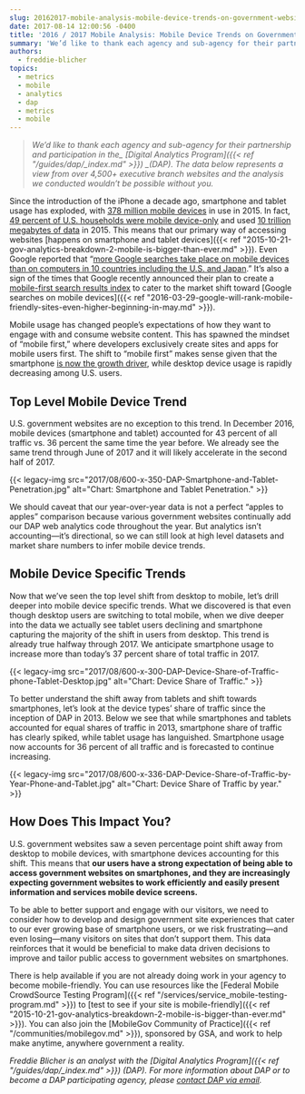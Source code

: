 ```yaml
---
slug: 20162017-mobile-analysis-mobile-device-trends-on-government-websites
date: 2017-08-14 12:00:56 -0400
title: '2016 / 2017 Mobile Analysis: Mobile Device Trends on Government Websites'
summary: 'We’d like to thank each agency and sub-agency for their partnership and participation in the Digital Analytics Program (DAP). The data below represents a view from over 4,500+ executive branch websites and the analysis we conducted wouldn’t be possible without you. Since the introduction of the iPhone a decade ago, smartphone and tablet usage has'
authors:
  - freddie-blicher
topics:
  - metrics
  - mobile
  - analytics
  - dap
  - metrics
  - mobile
---
```


>*We’d like to thank each agency and sub-agency for their partnership and participation in the_ [_Digital Analytics Program_]({{< ref "/guides/dap/_index.md" >}}) _(DAP). The data below represents a view from over 4,500+ executive branch websites and the analysis we conducted wouldn’t be possible without you.*

Since the introduction of the iPhone a decade ago, smartphone and tablet usage has exploded, with [378 million mobile devices](http://www.ctia.org/industry-data/ctia-annual-wireless-industry-survey) in use in 2015. In fact, [49 percent of U.S. households were mobile device-only](http://www.ctia.org/industry-data/wireless-quick-facts) and used [10 trillion megabytes of data](http://www.ctia.org/industry-data/ctia-annual-wireless-industry-survey) in 2015. This means that our primary way of accessing websites [happens on smartphone and tablet devices]({{< ref "2015-10-21-gov-analytics-breakdown-2-mobile-is-bigger-than-ever.md" >}}). Even Google reported that “[more Google searches take place on mobile devices than on computers in 10 countries including the U.S. and Japan](https://adwords.googleblog.com/2015/05/building-for-next-moment.html).” It’s also a sign of the times that Google recently announced their plan to create a [mobile-first search results index](http://searchengineland.com/google-divide-index-giving-mobile-users-better-fresher-content-261037) to cater to the market shift toward [Google searches on mobile devices]({{< ref "2016-03-29-google-will-rank-mobile-friendly-sites-even-higher-beginning-in-may.md" >}}).

Mobile usage has changed people’s expectations of how they want to engage with and consume website content. This has spawned the mindset of &#8220;mobile first,&#8221; where developers exclusively create sites and apps for mobile users first. The shift to “mobile first” makes sense given that the smartphone [is now the growth driver](http://marketingland.com/digital-growth-now-coming-mobile-usage-comscore-171505), while desktop device usage is rapidly decreasing among U.S. users.

## Top Level Mobile Device Trend

U.S. government websites are no exception to this trend. In December 2016, mobile devices (smartphone and tablet) accounted for 43 percent of all traffic vs. 36 percent the same time the year before. We already see the same trend through June of 2017 and it will likely accelerate in the second half of 2017.

{{< legacy-img src="2017/08/600-x-350-DAP-Smartphone-and-Tablet-Penetration.jpg" alt="Chart: Smartphone and Tablet Penetration." >}}

We should caveat that our year-over-year data is not a perfect “apples to apples” comparison because various government websites continually add our DAP web analytics code throughout the year. But analytics isn’t accounting—it’s directional, so we can still look at high level datasets and market share numbers to infer mobile device trends.

## Mobile Device Specific Trends

Now that we’ve seen the top level shift from desktop to mobile, let’s drill deeper into mobile device specific trends. What we discovered is that even though desktop users are switching to total mobile, when we dive deeper into the data we actually see tablet users declining and smartphone capturing the majority of the shift in users from desktop. This trend is already true halfway through 2017. We anticipate smartphone usage to increase more than today’s 37 percent share of total traffic in 2017.

{{< legacy-img src="2017/08/600-x-300-DAP-Device-Share-of-Traffic-phone-Tablet-Desktop.jpg" alt="Chart: Device Share of Traffic." >}}

To better understand the shift away from tablets and shift towards smartphones, let’s look at the device types’ share of traffic since the inception of DAP in 2013. Below we see that while smartphones and tablets accounted for equal shares of traffic in 2013, smartphone share of traffic has clearly spiked, while tablet usage has languished. Smartphone usage now accounts for 36 percent of all traffic and is forecasted to continue increasing.

{{< legacy-img src="2017/08/600-x-336-DAP-Device-Share-of-Traffic-by-Year-Phone-and-Tablet.jpg" alt="Chart: Device Share of Traffic by year." >}}

## How Does This Impact You?

U.S. government websites saw a seven percentage point shift away from desktop to mobile devices, with smartphone devices accounting for this shift. This means that **our users have a strong expectation of being able to access government websites on smartphones, and they are increasingly expecting government websites to work efficiently and easily present information and services mobile device screens.**

To be able to better support and engage with our visitors, we need to consider how to develop and design government site experiences that cater to our ever growing base of smartphone users, or we risk frustrating—and even losing—many visitors on sites that don’t support them. This data reinforces that it would be beneficial to make data driven decisions to improve and tailor public access to government websites on smartphones.

There is help available if you are not already doing work in your agency to become mobile-friendly. You can use resources like the [Federal Mobile CrowdSource Testing Program]({{< ref "/services/service_mobile-testing-program.md" >}}) to [test to see if your site is mobile-friendly]({{< ref "2015-10-21-gov-analytics-breakdown-2-mobile-is-bigger-than-ever.md" >}}). You can also join the [MobileGov Community of Practice]({{< ref "/communities/mobilegov.md" >}}), sponsored by GSA, and work to help make anytime, anywhere government a reality.

*Freddie Blicher is an analyst with the [Digital Analytics Program]({{< ref "/guides/dap/_index.md" >}}) (DAP). For more information about DAP or to become a DAP participating agency, please [contact DAP via email](mailto:dap@support.digitalgov.gov).*
